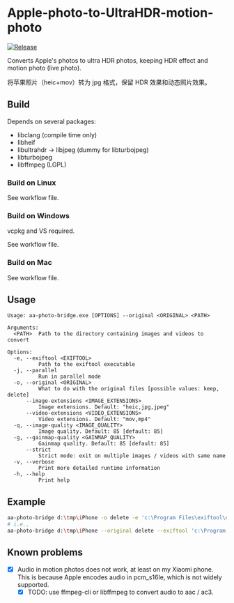 # Apple-photo-to-UltraHDR-motion-photo

[![Release](https://github.com/gwy15/Apple-photo-to-UltraHDR-motion-photo/actions/workflows/release.yml/badge.svg)](https://github.com/gwy15/Apple-photo-to-UltraHDR-motion-photo/actions/workflows/release.yml)

Converts Apple's photos to ultra HDR photos, keeping HDR effect and motion photo (live photo).

将苹果照片（heic+mov）转为 jpg 格式，保留 HDR 效果和动态照片效果。

## Build

Depends on several packages:
- libclang (compile time only)
- libheif
- libultrahdr -> libjpeg (dummy for libturbojpeg)
- libturbojpeg
- libffmpeg (LGPL)

### Build on Linux
See workflow file.

### Build on Windows
vcpkg and VS required.

See workflow file.

### Build on Mac
See workflow file.

## Usage
```
Usage: aa-photo-bridge.exe [OPTIONS] --original <ORIGINAL> <PATH>

Arguments:
  <PATH>  Path to the directory containing images and videos to convert

Options:
  -e, --exiftool <EXIFTOOL>
          Path to the exiftool executable
  -j, --parallel
          Run in parallel mode
  -o, --original <ORIGINAL>
          What to do with the original files [possible values: keep, delete]
      --image-extensions <IMAGE_EXTENSIONS>
          Image extensions. Default: "heic,jpg,jpeg"
      --video-extensions <VIDEO_EXTENSIONS>
          Video extensions. Default: "mov,mp4"
  -q, --image-quality <IMAGE_QUALITY>
          Image quality. Default: 85 [default: 85]
  -g, --gainmap-quality <GAINMAP_QUALITY>
          Gainmap quality. Default: 85 [default: 85]
      --strict
          Strict mode: exit on multiple images / videos with same name
  -v, --verbose
          Print more detailed runtime information
  -h, --help
          Print help
```

## Example
```bash
aa-photo-bridge d:\tmp\iPhone -o delete -e 'c:\Program Files\exiftool\exiftool.exe' -j --strict
# i.e.,
aa-photo-bridge d:\tmp\iPhone --original delete --exiftool 'c:\Program Files\exiftool\exiftool.exe' -j --strict
```

## Known problems
- [x] Audio in motion photos does not work, at least on my Xiaomi phone. This is because Apple encodes audio in pcm_s16le, which is not widely supported.
    - [x] TODO: use ffmpeg-cli or libffmpeg to convert audio to aac / ac3.
